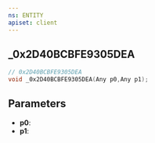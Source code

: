 ```yaml
---
ns: ENTITY
apiset: client
---
```

## _0x2D40BCBFE9305DEA

```c
// 0x2D40BCBFE9305DEA
void _0x2D40BCBFE9305DEA(Any p0,Any p1);
```


## Parameters
* **p0**:
* **p1**:



